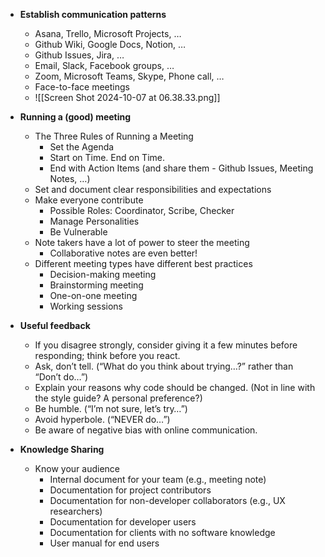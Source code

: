 - **Establish communication patterns** 
	- Asana, Trello, Microsoft Projects, … 
	- Github Wiki, Google Docs, Notion, … 
	- Github Issues, Jira, … 
	- Email, Slack, Facebook groups, …
	- Zoom, Microsoft Teams, Skype, Phone call, … 
	- Face-to-face meetings
	- ![[Screen Shot 2024-10-07 at 06.38.33.png]]

- **Running a (good) meeting**
	- The Three Rules of Running a Meeting 
		- Set the Agenda 
		- Start on Time. End on Time. 
		- End with Action Items (and share them - Github Issues, Meeting Notes, …)
	- Set and document clear responsibilities and expectations 
	- Make everyone contribute 
		- Possible Roles: Coordinator, Scribe, Checker 
		- Manage Personalities 
		- Be Vulnerable
	- Note takers have a lot of power to steer the meeting 
		- Collaborative notes are even better! 
	- Different meeting types have different best practices 
		- Decision-making meeting 
		- Brainstorming meeting 
		- One-on-one meeting 
		- Working sessions

- **Useful feedback** 
	- If you disagree strongly, consider giving it a few minutes before responding; think before you react. 
	- Ask, don’t tell. (“What do you think about trying…?” rather than “Don’t do…”) 
	- Explain your reasons why code should be changed. (Not in line with the style guide? A personal preference?) 
	- Be humble. (“I’m not sure, let’s try…”) 
	- Avoid hyperbole. (“NEVER do…”) 
	- Be aware of negative bias with online communication.

- **Knowledge Sharing**
	- Know your audience 
		- Internal document for your team (e.g., meeting note) 
		- Documentation for project contributors 
		- Documentation for non-developer collaborators (e.g., UX researchers) 
		- Documentation for developer users 
		- Documentation for clients with no software knowledge 
		- User manual for end users